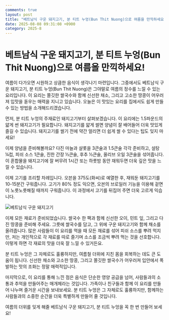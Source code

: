 ```yaml
---
comments: true
layout: post
title: "베트남식 구운 돼지고기, 분 티트 누엉(Bun Thit Nuong)으로 여름을 만끽하세요!"
date: 2025-08-08 09:31:08 +0900
category: 2025-8
---
```


# 베트남식 구운 돼지고기, 분 티트 누엉(Bun Thit Nuong)으로 여름을 만끽하세요!

여름이 다가오면 시원하고 상큼한 음식이 생각나기 마련입니다. 그중에서도 베트남식 구운 돼지고기, 분 티트 누엉(Bun Thit Nuong)은 그야말로 여름의 정수를 느낄 수 있는 요리입니다. 이 요리는 쫄깃한 쌀국수와 함께 신선한 채소, 그리고 고소한 땅콩이 어우러져 입맛을 돋우는 매력을 지니고 있습니다. 오늘은 이 맛있는 요리를 집에서도 쉽게 만들 수 있는 방법을 소개해드리겠습니다.

먼저, 분 티트 누엉의 주재료인 돼지고기부터 살펴보겠습니다. 이 요리에는 1.5파운드의 얇게 썬 돼지고기가 필요합니다. 돼지고기를 얇게 썰면 양념이 잘 배어들어 더욱 맛있게 즐길 수 있습니다. 돼지고기를 썰기 전에 약간 얼리면 더 쉽게 썰 수 있다는 팁도 잊지 마세요!

이제 양념을 준비해볼까요? 다진 마늘과 샬롯을 3큰술과 1.5큰술 각각 준비하고, 설탕 ¼컵, 피쉬 소스 1큰술, 진한 간장 ½큰술, 후추 ½큰술, 올리브 오일 3큰술을 섞어줍니다. 이 혼합물을 돼지고기에 잘 버무려 1시간 또는 하룻밤 동안 재워두면 더욱 깊은 맛을 느낄 수 있습니다.

이제 고기를 조리할 차례입니다. 오븐을 375도(화씨)로 예열한 후, 재워둔 돼지고기를 10-15분간 구워줍니다. 고기가 80% 정도 익으면, 오븐의 브로일러 기능을 이용해 겉면이 노릇노릇해질 때까지 구워줍니다. 이 과정에서 고기를 뒤집어 주면 더욱 고르게 익습니다.

![베트남식 구운 돼지고기](https://www.themealdb.com/images/media/meals/qqwypw1504642429.jpg)

이제 모든 재료가 준비되었습니다. 쌀국수 한 팩과 함께 신선한 오이, 민트 잎, 그리고 다진 땅콩을 준비해 주세요. 그릇에 쌀국수를 담고, 그 위에 구운 돼지고기와 함께 채소를 올려줍니다. 많은 사람들이 이 요리를 먹을 때 모든 재료를 섞어 피쉬 소스를 뿌려 먹지만, 저는 개인적으로 각 재료를 따로 즐기며 소스를 조금씩 뿌려 먹는 것을 선호합니다. 이렇게 하면 각 재료의 맛을 더욱 잘 느낄 수 있거든요.

분 티트 누엉은 그 자체로도 훌륭하지만, 여름철 더위에 지친 몸을 회복하는 데도 큰 도움이 됩니다. 신선한 채소와 고소한 땅콩, 그리고 쫄깃한 쌀국수가 어우러져 입안에서 폭발하는 맛의 조화는 정말 매력적입니다. 

마지막으로, 이 요리를 통해 느낀 점은 음식은 단순한 영양 공급을 넘어, 사람들과의 소통과 추억을 만들어주는 매개체라는 것입니다. 가족이나 친구들과 함께 이 요리를 만들어 나누며 즐거운 시간을 보내보세요. 분 티트 누엉은 그 자체로도 훌륭하지만, 함께하는 사람들과의 소중한 순간을 더욱 특별하게 만들어 줄 것입니다. 

여름의 더위를 잊게 해줄 베트남식 구운 돼지고기, 분 티트 누엉을 꼭 한 번 만들어 보세요!